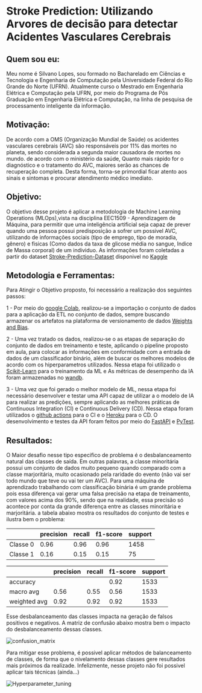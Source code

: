 # Stroke Prediction: Utilizando Arvores de decisão para detectar Acidentes Vasculares Cerebrais

## Quem sou eu:

Meu nome é Silvano Lopes, sou formado no Bacharelado em Ciências e Tecnologia e Engenharia de Computação pela Universidade Federal do Rio Grande do Norte (UFRN). Atualmente curso o Mestrado em Engenharia Elétrica e Computação pela UFRN, por meio do Programa de Pós Graduação em Engenharia Elétrica e Computação, na linha de pesquisa de processamento inteligente da informação.

## Motivação:

De acordo com a OMS (Organização Mundial de Saúde) os acidentes vasculares cerebrais (AVC) são responsáveis por 11% das mortes no planeta, sendo considerada a segunda maior causadora de mortes no mundo. de acordo com o ministério da saúde, Quanto mais rápido for o diagnóstico e o tratamento do AVC, maiores serão as chances de recuperação completa. Desta forma, torna-se primordial ficar atento aos sinais e sintomas e procurar atendimento médico imediato.

## Objetivo:

O objetivo desse projeto é aplicar a metodologia de Machine Learning Operations (MLOps),vista na disciplina EEC1509 - Aprendizagem de Máquina, para permitir que uma inteligência artificial seja capaz de prever quando uma pessoa possui predisposição a sofrer um possivel AVC, utilizando de informações sociais (tipo de emprego, tipo de moradia, gênero) e fisicas (Como dados da taxa de glicose média no sangue, Indice de Massa corporal) de um individuo. As informações foram coletadas a partir do dataset [Stroke-Prediction-Dataset](https://www.kaggle.com/datasets/fedesoriano/stroke-prediction-dataset) disponivel no [Kaggle](https://www.kaggle.com/) 

## Metodologia e Ferramentas:

Para Atingir o Objetivo proposto, foi necessário a realização dos seguintes passos:

1 - Por meio do [google Colab](https://colab.research.google.com), realizou-se a importação o conjunto de dados para a aplicação da ETL no conjunto de dados, sempre buscando armazenar os artefatos na plataforma de versionamento de dados [Weights and Bias](https://wandb.ai/site).

2 - Uma vez tratado os dados, realizou-se o as etapas de separação do conjunto de dados em treinamento e teste, aplicando o pipeline proposto em aula, para colocar as informações em conformidade com a entrada de dados de um classificador binário, além de buscar os melhores modelos de acordo com os hiperparametros utilizados. Nessa etapa foi utilizado o [Scikit-Learn](https://scikit-learn.org/stable/) para o treinamento da ML e As métricas de desempenho da IA foram armazenadas no [wandb](https://wandb.ai/site).

3 - Uma vez que foi gerado o melhor modelo de ML, nessa etapa foi necessário desenvolver e testar uma API capaz de utilizar a o modelo de IA para realizar as predições, sempre aplicando as melhores práticas de Continuous Integration (CI) e Continuous Delivery (CD). Nessa etapa foram utilizados o [github actions](https://docs.github.com/pt/actions) para o CI e o [Heroku](https://www.heroku.com/) para o CD. O desenvolvimento e testes da API foram feitos por meio do [FastAPI](https://fastapi.tiangolo.com/) e [PyTest](https://docs.pytest.org/en/7.1.x/).  

## Resultados:

O Maior desafio nesse tipo especifico de problema é o desbalanceamento natural das classes de saída. Em outras palavras, a classe minoritária possui um conjunto de dados muito pequeno quando comparado com a classe marjoritária, muito ocasionado pela raridade do evento (não vai ser todo mundo que teve ou vai ter um AVC). Para uma máquina de aprendizado trabalhando com classificação binária é um grande problema pois essa diferença vai gerar uma falsa precisão na etapa de treinamento, com valores acima dos 90%, sendo que na realidade, essa precisão só acontece por conta da grande diferença entre as classes minoritária e marjoritária. a tabela abaixo mostra os resultados do conjunto de testes e ilustra bem o problema:

|             | precision | recall    | f1-score  | support
|-------------|-----------|-----------|-----------|---------
| Classe 0    |      0.96 |      0.96 |    0.96   |   1458
| Classe 1    |      0.16 |      0.15 |    0.15   |     75

|             | precision | recall    | f1-score  | support
|-------------|-----------|-----------|-----------|---------
|    accuracy |           |           |    0.92   |   1533
|   macro avg |      0.56 |    0.55   |    0.56   |   1533
|weighted avg |      0.92 |    0.92   |    0.92   |   1533

Esse desbalanceamento das classes impacta na geração de falsos positivos e negativos. A matriz de confusão abaixo mostra bem o impacto do desbalanceamento dessas classes.

![confusion_matrix](https://user-images.githubusercontent.com/13625437/172027757-4bd229df-f750-4836-ac00-bf340b768f99.png)

Para mitigar esse problema, é possivel aplicar métodos de balanceamento de classes, de forma que o nivelamento dessas classes gere resultados mais próximos da realizade. Infelizmente, nesse projeto não foi possivel aplicar tais técnicas (ainda...)

![Hyperparameter_tuning](https://user-images.githubusercontent.com/13625437/172027387-34d9afe2-2af1-49ea-aa7b-8954475afa47.png)
